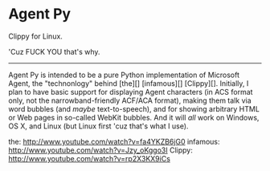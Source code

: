 Agent Py
========
Clippy for Linux.

'Cuz FUCK YOU that's why.

* * *

Agent Py is intended to be a pure Python implementation of Microsoft Agent,
the "technonlogy" behind [the][] [infamous][] [Clippy][].  Initially, I plan
to have basic support for displaying Agent characters (in ACS format only,
not the narrowband-friendly ACF/ACA format), making them talk via word bubbles
(and *maybe* text-to-speech), and for showing arbitrary HTML or Web pages in
so-called WebKit bubbles.  And it will *all* work on Windows, OS X, and Linux
(but Linux first 'cuz that's what I use).

the: http://www.youtube.com/watch?v=fa4YKZB6jG0
infamous: http://www.youtube.com/watch?v=Jzy_oKggo3I
Clippy: http://www.youtube.com/watch?v=rp2X3KX9iCs
